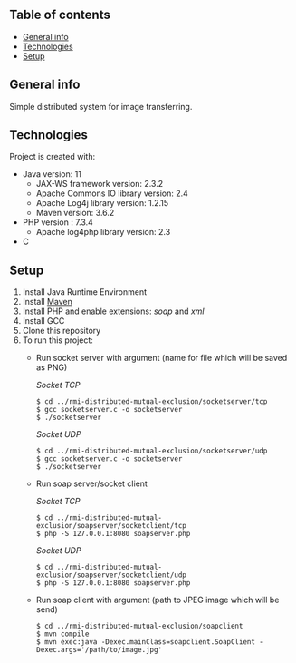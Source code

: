 ## Table of contents
* [General info](#general-info)
* [Technologies](#technologies)
* [Setup](#setup)

## General info
Simple distributed system for image transferring.
	
## Technologies
Project is created with:
* Java version: 11
	* JAX-WS framework version: 2.3.2
	* Apache Commons IO library version: 2.4
	* Apache Log4j library version: 1.2.15
	* Maven version: 3.6.2
* PHP version : 7.3.4
	* Apache log4php library version: 2.3
* C
	
## Setup
1. Install Java Runtime Environment
2. Install [Maven](https://maven.apache.org/install.html)
3. Install PHP and enable extensions: *soap* and *xml*
4. Install GCC
3. Clone this repository
4. To run this project:
    - Run socket server with argument (name for file which will be saved as PNG)
    
    	*Socket TCP*
    	```
    	$ cd ../rmi-distributed-mutual-exclusion/socketserver/tcp
    	$ gcc socketserver.c -o socketserver
    	$ ./socketserver
    	```
	
    	*Socket UDP*
    	```
    	$ cd ../rmi-distributed-mutual-exclusion/socketserver/udp
    	$ gcc socketserver.c -o socketserver
    	$ ./socketserver
    	```

    - Run soap server/socket client 
    
    	*Socket TCP*
    	```
    	$ cd ../rmi-distributed-mutual-exclusion/soapserver/socketclient/tcp
    	$ php -S 127.0.0.1:8080 soapserver.php
    	```
    
    	*Socket UDP*
    	```
    	$ cd ../rmi-distributed-mutual-exclusion/soapserver/socketclient/udp
    	$ php -S 127.0.0.1:8080 soapserver.php
    	```

    - Run soap client with argument (path to JPEG image which will be send)
    
    	```
    	$ cd ../rmi-distributed-mutual-exclusion/soapclient
    	$ mvn compile
    	$ mvn exec:java -Dexec.mainClass=soapclient.SoapClient -Dexec.args='/path/to/image.jpg'
    	```
